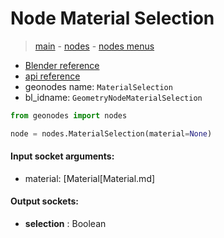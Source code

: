 # Node Material Selection

> [main](../structure.md) - [nodes](nodes.md) - [nodes menus](nodes_menus.md)

- [Blender reference](https://docs.blender.org/manual/en/latest/modeling/geometry_nodes/material/material_selection.html)
- [api reference](https://docs.blender.org/api/current/bpy.types.GeometryNodeMaterialSelection.html)
- geonodes name: `MaterialSelection`
- bl_idname: `GeometryNodeMaterialSelection`

```python
from geonodes import nodes

node = nodes.MaterialSelection(material=None)
```

#### Input socket arguments:

- material: [Material[Material.md]

#### Output sockets:

- **selection** : Boolean

